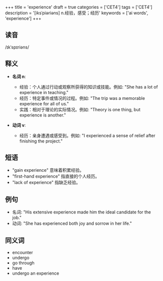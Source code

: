+++
title = 'experience'
draft = true
categories = ['CET4']
tags = ['CET4']
description = '[iksˈpiəriəns] n.经验，感受；经历'
keywords = ['ai words', 'experience']
+++

## 读音
/ɪkˈspɪriəns/

## 释义
- **名词 n**:
  - 经验：个人通过行动或观察所获得的知识或技能。例如: "She has a lot of experience in teaching."
  - 经历：特定事件或情况的过程。例如: "The trip was a memorable experience for all of us."
  - 实践：相对于理论的实际情况。例如: "Theory is one thing, but experience is another."

- **动词 v**:
  - 经历：亲身遭遇或感受到。例如: "I experienced a sense of relief after finishing the project."

## 短语
- "gain experience" 意味着积累经验。
- "first-hand experience" 指直接的个人经历。
- "lack of experience" 指缺乏经验。

## 例句
- 名词: "His extensive experience made him the ideal candidate for the job."
- 动词: "She has experienced both joy and sorrow in her life."

## 同义词
- encounter
- undergo
- go through
- have
- undergo an experience
